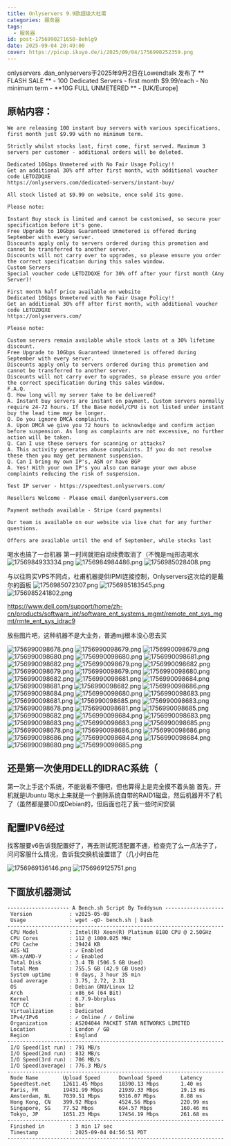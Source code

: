 ```yaml
---
title: Onlyservers 9.9欧超级大杜甫
categories: 服务器
tags:
  - 服务器
id: post-1756990271650-8ehlg9
date: 2025-09-04 20:49:00
cover: https://picup.ikuyo.de/i/2025/09/04/1756990252359.png
---
```

onlyservers .dan_onlyservers于2025年9月2日在Lowendtalk 发布了 ** FLASH SALE ** - 100 Dedicated Servers - first month $9.99/each - No minimum term - **10G FULL UNMETERED ** - [UK/Europe]




##  原帖内容：
```
We are releasing 100 instant buy servers with various specifications, first month just $9.99 with no minimum term.

Strictly whilst stocks last, first come, first served. Maximum 3 servers per customer - additional orders will be deleted.

Dedicated 10Gbps Unmetered with No Fair Usage Policy!!
Get an additional 30% off after first month, with additional voucher code LETDZDQXE
https://onlyservers.com/dedicated-servers/instant-buy/

All stock listed at $9.99 on website, once sold its gone.

Please note:

Instant Buy stock is limited and cannot be customised, so secure your specification before it's gone.
Free Upgrade to 10Gbps Guaranteed Unmetered is offered during September with every server.
Discounts apply only to servers ordered during this promotion and cannot be transferred to another server.
Discounts will not carry over to upgrades, so please ensure you order the correct specification during this sales window.
Custom Servers
Special voucher code LETDZDQXE for 30% off after your first month (Any Server)!

First month half price available on website
Dedicated 10Gbps Unmetered with No Fair Usage Policy!!
Get an additional 30% off after first month, with additional voucher code LETDZDQXE
https://onlyservers.com/

Please note:

Custom servers remain available while stock lasts at a 30% lifetime discount.
Free Upgrade to 10Gbps Guaranteed Unmetered is offered during September with every server.
Discounts apply only to servers ordered during this promotion and cannot be transferred to another server.
Discounts will not carry over to upgrades, so please ensure you order the correct specification during this sales window.
F.A.Q.
Q. How long will my server take to be delivered?
A. Instant buy servers are instant on payment. Custom servers normally require 24-72 hours. If the Base model/CPU is not listed under instant buy the lead time may be longer.
Q. Do you ignore DMCA complaints.
A. Upon DMCA we give you 72 hours to acknowledge and confirm action before suspension. As long as complaints are not excessive, no further action will be taken.
Q. Can I use these servers for scanning or attacks?
A. This activity generates abuse complaints. If you do not resolve these then you may get permanent suspension.
Q. Can I bring my own IP's, ASN or have BGP
A. Yes! With your own IP's you also can manage your own abuse complaints reducing the risk of suspension.

Test IP server - https://speedtest.onlyservers.com/

Resellers Welcome - Please email dan@onlyservers.com

Payment methods available - Stripe (card payments)

Our team is available on our website via live chat for any further questions.

Offers are available until the end of September, while stocks last
```


喝水也搞了一台机器 第一时间就把自动续费取消了（不愧是mjj形态喝水
![1756984933334.png](https://picup.ikuyo.de/i/2025/09/04/1756984933334.png)
![1756984984486.png](https://picup.ikuyo.de/i/2025/09/04/1756984984486.png)
![1756985028408.png](https://picup.ikuyo.de/i/2025/09/04/1756985028408.png)


与以往购买VPS不同点，杜甫机器提供IPMI连接控制，Onlyservers这次给的是戴尔的面板
![1756985072307.png](https://picup.ikuyo.de/i/2025/09/04/1756985072307.png)
![1756985183545.png](https://picup.ikuyo.de/i/2025/09/04/1756985183545.png)
![1756985241802.png](https://picup.ikuyo.de/i/2025/09/04/1756985241802.png)

https://www.dell.com/support/home/zh-cn/products/software_int/software_ent_systems_mgmt/remote_ent_sys_mgmt/rmte_ent_sys_idrac9

放些图片吧，这种机器不是大业务，普通mjj根本没心思去买

![1756990098678.png](https://picup.ikuyo.de/i/2025/09/04/1756986258747.png)
![1756990098679.png](https://picup.ikuyo.de/i/2025/09/04/1756986258748.png)
![1756990098679.png](https://picup.ikuyo.de/i/2025/09/04/1756986258748.png)
![1756990098680.png](https://picup.ikuyo.de/i/2025/09/04/screencapture-194-46-58-24-restgui-index-html-2025-09-04-19_41_18.png)
![1756990098680.png](https://picup.ikuyo.de/i/2025/09/04/1756986258749.png)
![1756990098681.png](https://picup.ikuyo.de/i/2025/09/04/screencapture-194-46-58-24-restgui-index-html-2025-09-04-19_41_46.png)
![1756990098682.png](https://picup.ikuyo.de/i/2025/09/04/screencapture-194-46-58-24-restgui-index-html-2025-09-04-19_42_41.png)
![1756990098679.png](https://picup.ikuyo.de/i/2025/09/04/1756986258748.png)
![1756990098682.png](https://picup.ikuyo.de/i/2025/09/04/1756986258743.png)
![1756990098679.png](https://picup.ikuyo.de/i/2025/09/04/1756986258748.png)
![1756990098679.png](https://picup.ikuyo.de/i/2025/09/04/1756986258748.png)
![1756990098680.png](https://picup.ikuyo.de/i/2025/09/04/1756986258749.png)
![1756990098682.png](https://picup.ikuyo.de/i/2025/09/04/1756990098682.png)
![1756990098681.png](https://picup.ikuyo.de/i/2025/09/04/1756990098681.png)
![1756990098684.png](https://picup.ikuyo.de/i/2025/09/04/1756986258745.png)
![1756990098681.png](https://picup.ikuyo.de/i/2025/09/04/1756990098681.png)
![1756990098682.png](https://picup.ikuyo.de/i/2025/09/04/1756990098682.png)
![1756990098686.png](https://picup.ikuyo.de/i/2025/09/04/1756986258747.png)
![1756990098684.png](https://picup.ikuyo.de/i/2025/09/04/1756986258745.png)
![1756990098680.png](https://picup.ikuyo.de/i/2025/09/04/1756986258749.png)
![1756990098683.png](https://picup.ikuyo.de/i/2025/09/04/1756990098683.png)
![1756990098681.png](https://picup.ikuyo.de/i/2025/09/04/1756990098681.png)
![1756990098685.png](https://picup.ikuyo.de/i/2025/09/04/1756990098685.png)
![1756990098683.png](https://picup.ikuyo.de/i/2025/09/04/1756986258744.png)
![1756990098678.png](https://picup.ikuyo.de/i/2025/09/04/1756986258747.png)
![1756990098681.png](https://picup.ikuyo.de/i/2025/09/04/1756990098681.png)
![1756990098685.png](https://picup.ikuyo.de/i/2025/09/04/1756990098685.png)
![1756990098682.png](https://picup.ikuyo.de/i/2025/09/04/1756990098682.png)
![1756990098684.png](https://picup.ikuyo.de/i/2025/09/04/1756990098684.png)
![1756990098683.png](https://picup.ikuyo.de/i/2025/09/04/1756986258744.png)
![1756990098683.png](https://picup.ikuyo.de/i/2025/09/04/1756990098683.png)
![1756990098683.png](https://picup.ikuyo.de/i/2025/09/04/1756990098683.png)
![1756990098685.png](https://picup.ikuyo.de/i/2025/09/04/1756990098685.png)
![1756990098678.png](https://picup.ikuyo.de/i/2025/09/04/1756986258747.png)
![1756990098686.png](https://picup.ikuyo.de/i/2025/09/04/1756986258747.png)
![1756990098686.png](https://picup.ikuyo.de/i/2025/09/04/1756986258747.png)
![1756990098686.png](https://picup.ikuyo.de/i/2025/09/04/1756990098686.png)
![1756990098684.png](https://picup.ikuyo.de/i/2025/09/04/1756990098684.png)
![1756990098684.png](https://picup.ikuyo.de/i/2025/09/04/1756990098684.png)
![1756990098680.png](https://picup.ikuyo.de/i/2025/09/04/1756990098680.png)
![1756990098685.png](https://picup.ikuyo.de/i/2025/09/04/1756990098685.png)



## 还是第一次使用DELL的IDRAC系统（
第一次上手这个系统，不能说看不懂吧，但也算得上是完全摸不着头脑
首先，开机就是Ubuntu 喝水上来就是一个删除系统自带的RAID1磁盘，然后机器开不了机了（虽然都是要DD成Debian的，但后面也花了我一些时间安装

## 配置IPV6经过

找客服要v6告诉我配置好了，再去测试死活配置不通，检查完了么一点法子了，问问客服什么情况，告诉我交换机设置错了（几小时白花

![1756969136146.png](https://picup.ikuyo.de/i/2025/09/04/1756969136146.png)
![1756969125751.png](https://picup.ikuyo.de/i/2025/09/04/1756969125751.png)



## 下面放机器测试


```
-------------------- A Bench.sh Script By Teddysun -------------------
 Version            : v2025-05-08
 Usage              : wget -qO- bench.sh | bash
----------------------------------------------------------------------
 CPU Model          : Intel(R) Xeon(R) Platinum 8180 CPU @ 2.50GHz
 CPU Cores          : 112 @ 1000.025 MHz
 CPU Cache          : 39424 KB
 AES-NI             : ✓ Enabled
 VM-x/AMD-V         : ✓ Enabled
 Total Disk         : 3.4 TB (506.5 GB Used)
 Total Mem          : 755.5 GB (42.9 GB Used)
 System uptime      : 0 days, 3 hour 35 min
 Load average       : 3.75, 2.72, 2.31
 OS                 : Debian GNU/Linux 12
 Arch               : x86_64 (64 Bit)
 Kernel             : 6.7.9-bbrplus
 TCP CC             : bbr
 Virtualization     : Dedicated
 IPv4/IPv6          : ✓ Online / ✓ Online
 Organization       : AS204044 PACKET STAR NETWORKS LIMITED
 Location           : London / GB
 Region             : England
----------------------------------------------------------------------
 I/O Speed(1st run) : 791 MB/s
 I/O Speed(2nd run) : 832 MB/s
 I/O Speed(3rd run) : 706 MB/s
 I/O Speed(average) : 776.3 MB/s
----------------------------------------------------------------------
 Node Name        Upload Speed      Download Speed      Latency     
 Speedtest.net    12611.45 Mbps     18390.13 Mbps       1.40 ms     
 Paris, FR        19431.99 Mbps     21939.33 Mbps       19.13 ms    
 Amsterdam, NL    7039.51 Mbps      9316.07 Mbps        8.88 ms     
 Hong Kong, CN    399.92 Mbps       4524.56 Mbps        220.99 ms   
 Singapore, SG    77.52 Mbps        694.57 Mbps         160.46 ms   
 Tokyo, JP        1651.23 Mbps      17454.19 Mbps       261.68 ms   
----------------------------------------------------------------------
 Finished in        : 3 min 17 sec
 Timestamp          : 2025-09-04 04:56:51 PDT
----------------------------------------------------------------------
```


